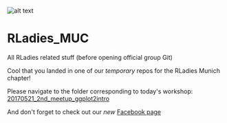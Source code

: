 ![alt text](https://github.com/pameliux/starter-kit/blob/master/logo/R-LadiesGlobal_RBG_online_LogoWithText_Horizontal.png "RLadies")

# RLadies_MUC
All RLadies related stuff (before opening official group Git)

Cool that you landed in one of our _temporary_ repos for the RLadies Munich chapter! 

Please navigate to the folder corresponding to today's workshop: 
[20170521_2nd_meetup_ggplot2intro](https://github.com/pameliux/RLadies_MUC/tree/master/20170521_2nd_meetup_ggplot2intro)


And don't forget to check out our *new* [Facebook page](https://www.facebook.com/RLadiesMunich/?ref=aymt_homepage_panel)